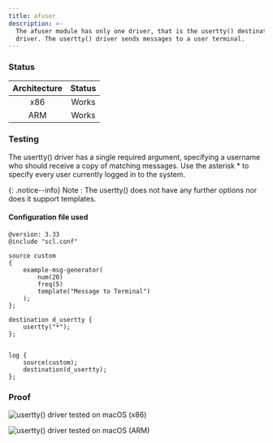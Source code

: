 ```yaml
---
title: afuser
description: >-
  The afuser module has only one driver, that is the usertty() destination
  driver. The usertty() driver sends messages to a user terminal.
---
```


### Status

| Architecture | Status |
| :----------: | :----: |
|      x86     |  Works |
|      ARM     |  Works |

### Testing <a href="#testing" id="testing"></a>

The usertty() driver has a single required argument, specifying a username who should receive a copy of matching messages. Use the asterisk \* to specify every user currently logged in to the system.

{: .notice--info}
Note : The usertty() does not have any further options nor does it support templates.

#### Configuration file used <a href="#configuration-file-used" id="configuration-file-used"></a>

```config
@version: 3.33
@include "scl.conf"

source custom
{
    example-msg-generator(
        num(20)
        freq(5)
        template("Message to Terminal")
    );
};

destination d_usertty {
    usertty("*");
};


log {
    source(custom);
    destination(d_usertty);
};

```

### Proof

![usertty() driver tested on macOS (x86)](<{{dev_img_folder}}/module-support/Screenshot 2021-08-15 at 8.22.48 PM.png>)

![usertty() driver tested on macOS (ARM)](<{{dev_img_folder}}/module-support/Screenshot 2021-08-15 at 8.34.14 PM.png>)
